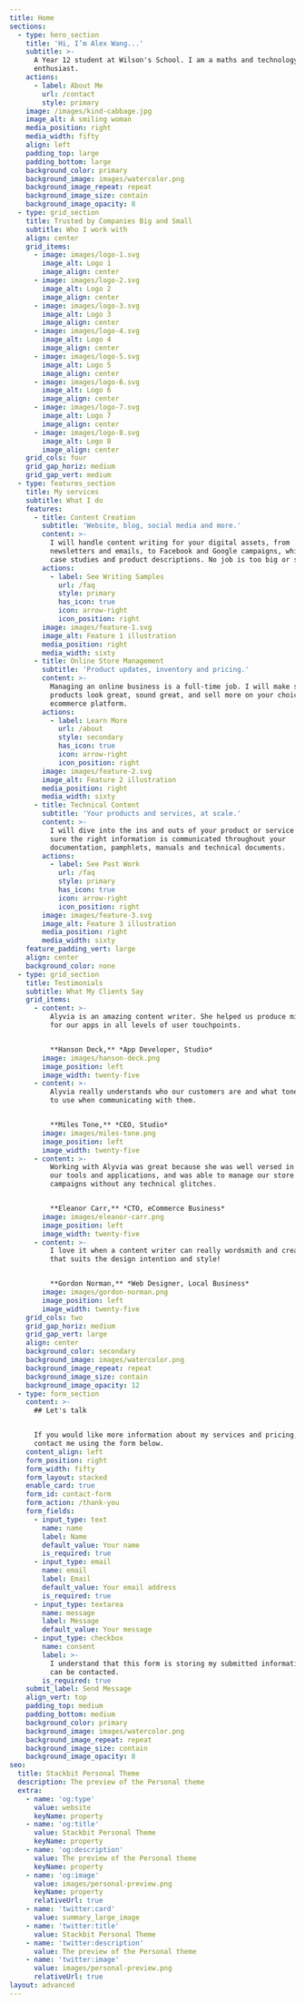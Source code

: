 ```yaml
---
title: Home
sections:
  - type: hero_section
    title: 'Hi, I’m Alex Wang...'
    subtitle: >-
      A Year 12 student at Wilson's School. I am a maths and technology
      enthusiast.
    actions:
      - label: About Me
        url: /contact
        style: primary
    image: /images/kind-cabbage.jpg
    image_alt: A smiling woman
    media_position: right
    media_width: fifty
    align: left
    padding_top: large
    padding_bottom: large
    background_color: primary
    background_image: images/watercolor.png
    background_image_repeat: repeat
    background_image_size: contain
    background_image_opacity: 8
  - type: grid_section
    title: Trusted by Companies Big and Small
    subtitle: Who I work with
    align: center
    grid_items:
      - image: images/logo-1.svg
        image_alt: Logo 1
        image_align: center
      - image: images/logo-2.svg
        image_alt: Logo 2
        image_align: center
      - image: images/logo-3.svg
        image_alt: Logo 3
        image_align: center
      - image: images/logo-4.svg
        image_alt: Logo 4
        image_align: center
      - image: images/logo-5.svg
        image_alt: Logo 5
        image_align: center
      - image: images/logo-6.svg
        image_alt: Logo 6
        image_align: center
      - image: images/logo-7.svg
        image_alt: Logo 7
        image_align: center
      - image: images/logo-8.svg
        image_alt: Logo 8
        image_align: center
    grid_cols: four
    grid_gap_horiz: medium
    grid_gap_vert: medium
  - type: features_section
    title: My services
    subtitle: What I do
    features:
      - title: Content Creation
        subtitle: 'Website, blog, social media and more.'
        content: >-
          I will handle content writing for your digital assets, from
          newsletters and emails, to Facebook and Google campaigns, whitepapers,
          case studies and product descriptions. No job is too big or small!
        actions:
          - label: See Writing Samples
            url: /faq
            style: primary
            has_icon: true
            icon: arrow-right
            icon_position: right
        image: images/feature-1.svg
        image_alt: Feature 1 illustration
        media_position: right
        media_width: sixty
      - title: Online Store Management
        subtitle: 'Product updates, inventory and pricing.'
        content: >-
          Managing an online business is a full-time job. I will make sure your
          products look great, sound great, and sell more on your choice of
          ecommerce platform.
        actions:
          - label: Learn More
            url: /about
            style: secondary
            has_icon: true
            icon: arrow-right
            icon_position: right
        image: images/feature-2.svg
        image_alt: Feature 2 illustration
        media_position: right
        media_width: sixty
      - title: Technical Content
        subtitle: 'Your products and services, at scale.'
        content: >-
          I will dive into the ins and outs of your product or service and make
          sure the right information is communicated throughout your
          documentation, pamphlets, manuals and technical documents.
        actions:
          - label: See Past Work
            url: /faq
            style: primary
            has_icon: true
            icon: arrow-right
            icon_position: right
        image: images/feature-3.svg
        image_alt: Feature 3 illustration
        media_position: right
        media_width: sixty
    feature_padding_vert: large
    align: center
    background_color: none
  - type: grid_section
    title: Testimonials
    subtitle: What My Clients Say
    grid_items:
      - content: >-
          Alyvia is an amazing content writer. She helped us produce microcopy
          for our apps in all levels of user touchpoints.


          **Hanson Deck,** *App Developer, Studio*
        image: images/hanson-deck.png
        image_position: left
        image_width: twenty-five
      - content: >-
          Alyvia really understands who our customers are and what tone of voice
          to use when communicating with them.


          **Miles Tone,** *CEO, Studio*
        image: images/miles-tone.png
        image_position: left
        image_width: twenty-five
      - content: >-
          Working with Alyvia was great because she was well versed in all of
          our tools and applications, and was able to manage our store and
          campaigns without any technical glitches.


          **Eleanor Carr,** *CTO, eCommerce Business*
        image: images/eleanor-carr.png
        image_position: left
        image_width: twenty-five
      - content: >-
          I love it when a content writer can really wordsmith and create copy
          that suits the design intention and style!


          **Gordon Norman,** *Web Designer, Local Business*
        image: images/gordon-norman.png
        image_position: left
        image_width: twenty-five
    grid_cols: two
    grid_gap_horiz: medium
    grid_gap_vert: large
    align: center
    background_color: secondary
    background_image: images/watercolor.png
    background_image_repeat: repeat
    background_image_size: contain
    background_image_opacity: 12
  - type: form_section
    content: >-
      ## Let's talk


      If you would like more information about my services and pricing, please
      contact me using the form below.
    content_align: left
    form_position: right
    form_width: fifty
    form_layout: stacked
    enable_card: true
    form_id: contact-form
    form_action: /thank-you
    form_fields:
      - input_type: text
        name: name
        label: Name
        default_value: Your name
        is_required: true
      - input_type: email
        name: email
        label: Email
        default_value: Your email address
        is_required: true
      - input_type: textarea
        name: message
        label: Message
        default_value: Your message
      - input_type: checkbox
        name: consent
        label: >-
          I understand that this form is storing my submitted information so I
          can be contacted.
        is_required: true
    submit_label: Send Message
    align_vert: top
    padding_top: medium
    padding_bottom: medium
    background_color: primary
    background_image: images/watercolor.png
    background_image_repeat: repeat
    background_image_size: contain
    background_image_opacity: 8
seo:
  title: Stackbit Personal Theme
  description: The preview of the Personal theme
  extra:
    - name: 'og:type'
      value: website
      keyName: property
    - name: 'og:title'
      value: Stackbit Personal Theme
      keyName: property
    - name: 'og:description'
      value: The preview of the Personal theme
      keyName: property
    - name: 'og:image'
      value: images/personal-preview.png
      keyName: property
      relativeUrl: true
    - name: 'twitter:card'
      value: summary_large_image
    - name: 'twitter:title'
      value: Stackbit Personal Theme
    - name: 'twitter:description'
      value: The preview of the Personal theme
    - name: 'twitter:image'
      value: images/personal-preview.png
      relativeUrl: true
layout: advanced
---
```


